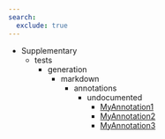 ```yaml
---
search:
  exclude: true
---
```


[//]: # (DO NOT EDIT THIS FILE DIRECTLY. Instead, edit the corresponding stub file and execute `npm run docs:api`.)

- Supplementary
    - tests
        - generation
            - markdown
                - annotations
                    - undocumented
                        - [MyAnnotation1](tests/generation/markdown/annotations/undocumented/MyAnnotation1.md)
                        - [MyAnnotation2](tests/generation/markdown/annotations/undocumented/MyAnnotation2.md)
                        - [MyAnnotation3](tests/generation/markdown/annotations/undocumented/MyAnnotation3.md)
